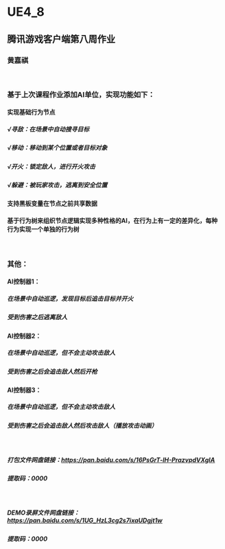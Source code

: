 # UE4_8
## 腾讯游戏客户端第八周作业
### 黄嘉祺

<br/>

### 基于上次课程作业添加AI单位，实现功能如下：
#### 实现基础行为节点
##### √寻敌：在场景中自动搜寻目标
##### √移动：移动到某个位置或者目标对象
##### √开火：锁定敌人，进行开火攻击
##### √躲避：被玩家攻击，逃离到安全位置
#### 支持黑板变量在节点之前共享数据
#### 基于行为树来组织节点逻辑实现多种性格的AI，在行为上有一定的差异化，每种行为实现一个单独的行为树

<br/>

### 其他：
#### AI控制器1：
##### 在场景中自动巡逻，发现目标后追击目标并开火
##### 受到伤害之后逃离敌人

#### AI控制器2：
##### 在场景中自动巡逻，但不会主动攻击敌人
##### 受到伤害之后会追击敌人然后开枪

#### AI控制器3：
##### 在场景中自动巡逻，但不会主动攻击敌人
##### 受到伤害之后会追击敌人然后攻击敌人（播放攻击动画）

<br/>

##### 打包文件网盘链接：https://pan.baidu.com/s/16PsGrT-lH-PrazvpdVXgIA
##### 提取码：0000

<br/>

#####  DEMO录屏文件网盘链接：https://pan.baidu.com/s/1UG_HzL3cg2s7ixaUDgjt1w
#####  提取码：0000
